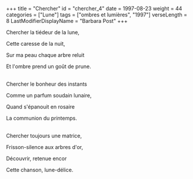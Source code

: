 +++
title = "Chercher"
id = "chercher_4"
date = 1997-08-23
weight = 44
categories = ["Lune"]
tags = ["ombres et lumières", "1997"]
verseLength = 8
LastModifierDisplayName = "Barbara Post"
+++

Chercher la tiédeur de la lune,

Cette caresse de la nuit,

Sur ma peau chaque arbre reluit

Et l'ombre prend un goût de prune.

 \
Chercher le bonheur des instants

Comme un parfum soudain lunaire,

Quand s'épanouit en rosaire

La communion du printemps.

 \
Chercher toujours une matrice,

Frisson-silence aux arbres d'or,

Découvrir, retenue encor

Cette chanson, lune-délice.
